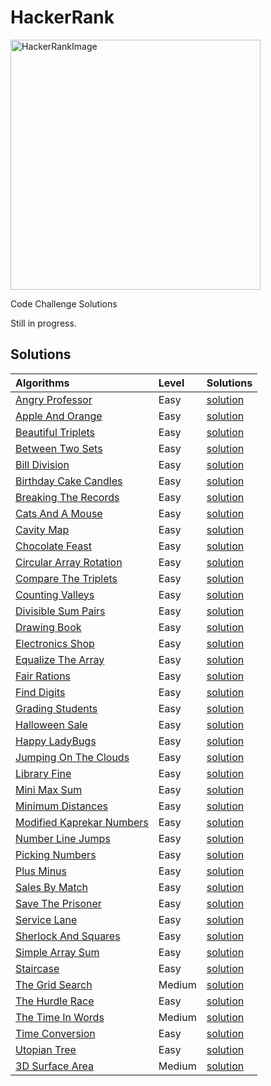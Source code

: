 # HackerRank
<img src="https://user-images.githubusercontent.com/55659683/127758184-7fa8cc04-4b44-4106-92c5-a1f76c7cab1a.png" alt="HackerRankImage" width="400">

Code Challenge Solutions

Still in progress.

## Solutions

| Algorithms | Level | Solutions |
| :--- | :--- | :--- |
|[Angry Professor](https://www.hackerrank.com/challenges/angry-professor/problem)|Easy|[solution](https://github.com/maryscotch/HackerRank/blob/main/JavaScript/AngryProfessor.js)|
|[Apple And Orange](https://www.hackerrank.com/challenges/apple-and-orange/problem)|Easy|[solution](https://github.com/maryscotch/HackerRank/blob/main/JavaScript/AppleAndOrange.js)|
|[Beautiful Triplets](https://www.hackerrank.com/challenges/beautiful-triplets/problem)|Easy|[solution](https://github.com/maryscotch/HackerRank/blob/main/JavaScript/BeautifulTriplets.js)|
|[Between Two Sets](https://www.hackerrank.com/challenges/between-two-sets/problem)|Easy|[solution](https://github.com/maryscotch/HackerRank/blob/main/JavaScript/BetweenTwoSets.js)|
|[Bill Division](https://www.hackerrank.com/challenges/bon-appetit/problem)|Easy|[solution](https://github.com/maryscotch/HackerRank/blob/main/JavaScript/BillDivision.js)|
|[Birthday Cake Candles](https://www.hackerrank.com/challenges/birthday-cake-candles/problem)|Easy|[solution](https://github.com/maryscotch/HackerRank/blob/main/JavaScript/BirthdayCakeCandles.js)|
|[Breaking The Records](https://www.hackerrank.com/challenges/breaking-best-and-worst-records/problem)|Easy|[solution](https://github.com/maryscotch/HackerRank/blob/main/JavaScript/BreakingTheRecords.js)|
|[Cats And A Mouse](https://www.hackerrank.com/challenges/cats-and-a-mouse/problem)|Easy|[solution](https://github.com/maryscotch/HackerRank/blob/main/JavaScript/CatsAndAMouse.js)|
|[Cavity Map](https://www.hackerrank.com/challenges/cats-and-a-mouse/problem)|Easy|[solution](https://github.com/maryscotch/HackerRank/blob/main/JavaScript/CavityMap.js)|
|[Chocolate Feast](https://www.hackerrank.com/challenges/chocolate-feast/problem)|Easy|[solution](https://github.com/maryscotch/HackerRank/blob/main/JavaScript/ChocolateFeast.js)|
|[Circular Array Rotation](https://www.hackerrank.com/challenges/circular-array-rotation/problem)|Easy|[solution](https://github.com/maryscotch/HackerRank/blob/main/JavaScript/CircularArrayRotation.js)|
|[Compare The Triplets](https://www.hackerrank.com/challenges/compare-the-triplets/problem)|Easy|[solution](https://github.com/maryscotch/HackerRank/blob/main/JavaScript/CompareTheTriplets.js)|
|[Counting Valleys](https://www.hackerrank.com/challenges/counting-valleys/problem)|Easy|[solution](https://github.com/maryscotch/HackerRank/blob/main/JavaScript/CountingValleys.js)|
|[Divisible Sum Pairs](https://www.hackerrank.com/challenges/divisible-sum-pairs/problem)|Easy|[solution](https://github.com/maryscotch/HackerRank/blob/main/JavaScript/DivisibleSumPairs.js)|
|[Drawing Book](https://www.hackerrank.com/challenges/drawing-book/problem)|Easy|[solution](https://github.com/maryscotch/HackerRank/blob/main/JavaScript/DrawingBook.js)|
|[Electronics Shop](https://www.hackerrank.com/challenges/electronics-shop/problem)|Easy|[solution](https://github.com/maryscotch/HackerRank/blob/main/JavaScript/ElectronicsShop.js)|
|[Equalize The Array](https://www.hackerrank.com/challenges/equality-in-a-array/problem)|Easy|[solution](https://github.com/maryscotch/HackerRank/blob/main/JavaScript/EqualizeTheArray.js)|
|[Fair Rations](https://www.hackerrank.com/challenges/fair-rations/problem)|Easy|[solution](https://github.com/maryscotch/HackerRank/blob/main/JavaScript/FairRations.js)|
|[Find Digits](https://www.hackerrank.com/challenges/find-digits/problem)|Easy|[solution](https://github.com/maryscotch/HackerRank/blob/main/JavaScript/FindDigits.js)|
|[Grading Students](https://www.hackerrank.com/challenges/grading/problem)|Easy|[solution](https://github.com/maryscotch/HackerRank/blob/main/JavaScript/GradingStudents.js)|
|[Halloween Sale](https://www.hackerrank.com/challenges/halloween-sale/problem)|Easy|[solution](https://github.com/maryscotch/HackerRank/blob/main/JavaScript/HalloweenSale.js)|
|[Happy LadyBugs](https://www.hackerrank.com/challenges/happy-ladybugs/problem)|Easy|[solution](https://github.com/maryscotch/HackerRank/blob/main/JavaScript/happyLadyBugs.js)|
|[Jumping On The Clouds](https://www.hackerrank.com/challenges/jumping-on-the-clouds-revisited/problem)|Easy|[solution](https://github.com/maryscotch/HackerRank/blob/main/JavaScript/JumpingOnTheClouds.js)|
|[Library Fine](https://www.hackerrank.com/challenges/library-fine/problem)|Easy|[solution](https://github.com/maryscotch/HackerRank/blob/main/JavaScript/LibraryFine.js)|
|[Mini Max Sum](https://www.hackerrank.com/challenges/mini-max-sum/problem)|Easy|[solution](https://github.com/maryscotch/HackerRank/blob/main/JavaScript/MiniMaxSum.js)|
|[Minimum Distances](https://www.hackerrank.com/challenges/minimum-distances/problem)|Easy|[solution](https://github.com/maryscotch/HackerRank/blob/main/JavaScript/MinimumDistances.js)|
|[Modified Kaprekar Numbers](https://www.hackerrank.com/challenges/kaprekar-numbers/problem)|Easy|[solution](https://github.com/maryscotch/HackerRank/blob/main/JavaScript/ModifiedKaprekarNumbers.js)|
|[Number Line Jumps](https://www.hackerrank.com/challenges/kangaroo/problem)|Easy|[solution](https://github.com/maryscotch/HackerRank/blob/main/JavaScript/NumberLineJumps.js)|
|[Picking Numbers](https://www.hackerrank.com/challenges/picking-numbers/problem)|Easy|[solution](https://github.com/maryscotch/HackerRank/blob/main/JavaScript/PickingNumbers.js)|
|[Plus Minus](https://www.hackerrank.com/challenges/plus-minus/problem)|Easy|[solution](https://github.com/maryscotch/HackerRank/blob/main/JavaScript/PlusMinus.js)|
|[Sales By Match](https://www.hackerrank.com/challenges/sock-merchant/problem)|Easy|[solution](https://github.com/maryscotch/HackerRank/blob/main/JavaScript/SalesByMatch.js)|
|[Save The Prisoner](https://www.hackerrank.com/challenges/save-the-prisoner/problem)|Easy|[solution](https://github.com/maryscotch/HackerRank/blob/main/JavaScript/SaveThePrisoner.js)|
|[Service Lane](https://www.hackerrank.com/challenges/service-lane/problem)|Easy|[solution](https://github.com/maryscotch/HackerRank/blob/main/JavaScript/ServiceLane.js)|
|[Sherlock And Squares](https://www.hackerrank.com/challenges/sherlock-and-squares/problem)|Easy|[solution](https://github.com/maryscotch/HackerRank/blob/main/JavaScript/SherlockAndSquares.js)|
|[Simple Array Sum](https://www.hackerrank.com/challenges/simple-array-sum/problem)|Easy|[solution](https://github.com/maryscotch/HackerRank/blob/main/JavaScript/SimpleArraySum.js)|
|[Staircase](https://www.hackerrank.com/challenges/staircase/problem)|Easy|[solution](https://github.com/maryscotch/HackerRank/blob/main/JavaScript/Staircase.js)|
|[The Grid Search](https://www.hackerrank.com/challenges/the-grid-search/problem)|Medium|[solution](https://github.com/maryscotch/HackerRank/blob/main/JavaScript/TheGridSearch.js)|
|[The Hurdle Race](https://www.hackerrank.com/challenges/the-hurdle-race/problem)|Easy|[solution](https://github.com/maryscotch/HackerRank/blob/main/JavaScript/TheHurdleRace.js)|
|[The Time In Words](https://www.hackerrank.com/challenges/the-time-in-words/problem)|Medium|[solution](https://github.com/maryscotch/HackerRank/blob/main/JavaScript/TheTimeInWords.js)|
|[Time Conversion](https://www.hackerrank.com/challenges/time-conversion/problem)|Easy|[solution](https://github.com/maryscotch/HackerRank/blob/main/JavaScript/TimeConversion.js)|
|[Utopian Tree](https://www.hackerrank.com/challenges/utopian-tree/problem)|Easy|[solution](https://github.com/maryscotch/HackerRank/blob/main/JavaScript/UtopianTree.js)|
|[3D Surface Area](https://www.hackerrank.com/challenges/3d-surface-area/problem)|Medium|[solution](https://github.com/maryscotch/HackerRank/blob/main/JavaScript/3dSurfaceArea.js)|


